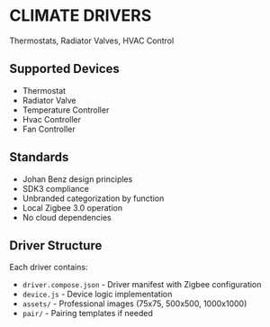 # CLIMATE DRIVERS

Thermostats, Radiator Valves, HVAC Control

## Supported Devices
- Thermostat
- Radiator Valve
- Temperature Controller
- Hvac Controller
- Fan Controller

## Standards
- Johan Benz design principles
- SDK3 compliance
- Unbranded categorization by function
- Local Zigbee 3.0 operation
- No cloud dependencies

## Driver Structure
Each driver contains:
- `driver.compose.json` - Driver manifest with Zigbee configuration
- `device.js` - Device logic implementation  
- `assets/` - Professional images (75x75, 500x500, 1000x1000)
- `pair/` - Pairing templates if needed

